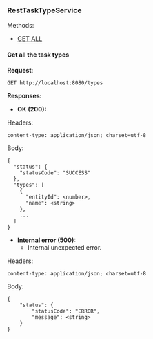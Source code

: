 ### RestTaskTypeService

Methods:
* [GET ALL](#get-all-the-task-types)

#### Get all the task types

**Request**:
```http request
GET http://localhost:8080/types
```

**Responses:**

* **OK (200):**

Headers:
```code
content-type: application/json; charset=utf-8
```

Body:
```code
{
  "status": {
    "statusCode": "SUCCESS"
  },
  "types": [
    {
      "entityId": <number>,
      "name": <string>
    },
    ...
  ]
}

```

* **Internal error (500):**
    * Internal unexpected error.

Headers:
```code
content-type: application/json; charset=utf-8
```

Body:
```code
{
    "status": {
        "statusCode": "ERROR",
        "message": <string>
    }
}
```